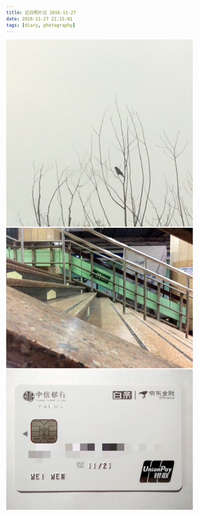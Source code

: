 ```yaml
---
title: 近日照片记 2016-11-27
date: 2016-11-27 21:15:01
tags: [diary, photography]
---
```

![摄于公司窗外。雾霾挺重的一天。](https://raw.githubusercontent.com/veslam/blog/master/res/20161127_01_Diary.jpg)
![摄于🚇二号线东四十条站。坐过站了，在等反向车，突然发现这个视角很新鲜。](https://raw.githubusercontent.com/veslam/blog/master/res/20161127_02_Diary.jpg)
![中信京东白条联名信用卡。喜欢圣洁的白色。](https://raw.githubusercontent.com/veslam/blog/master/res/20161127_03_Diary.jpg)